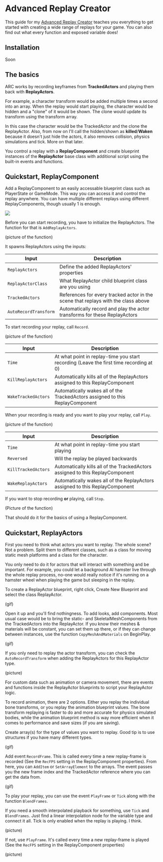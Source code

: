 Advanced Replay Creator
==============================

This guide for my [Advanced Replay Creator](https://www.unrealengine.com/marketplace) teaches you everything to get started with creating a wide range of replays for your game. You can also find out what every function and exposed variable does!

Installation
------------
Soon

The basics
----------
ARC works by recording keyframes from **TrackedActors** and playing them back with **ReplayActors**. 

For example, a character transform would be added multiple times a second into an array. When the replay would start playing, the character would be hidden and a "clone" of it would be shown. The clone would update its transform using the transform array.

In this case the character would be the TrackedActor and the clone the ReplayActor. Also, from now on I'll call the hidden/shown as **killed**/**Waken** because it doesn't just hide the actors, it also removes collision, physics simulations and tick. More on that later.

You control a replay with a **ReplayComponent** and create blueprint instances of the **ReplayActor** base class with additional script using the built-in events and functions. 

Quickstart, ReplayComponent
----------
Add a ReplayComponent to an easily accessable blueprint class such as PlayerState or GameMode. This way you can access it and control the replay anywhere. You can have multiple different replays using different ReplayComponents, though usually 1 is enough.

![](http://i.imgur.com/Rtco5SK.gifv)


Before you can start recording, you have to initialize the ReplayActors. The function for that is `AddReplayActors`.

(picture of the function)

It spawns ReplayActors using the inputs:

 Input | Description
------------ | -------------
`ReplayActors` | Define the added ReplayActors' properties
`ReplayActorClass` | What ReplayActor child blueprint class are you using
`TrackedActors` | References for every tracked actor in the scene that replays with the class above
`AutoRecordTransform` | Automatically record and play the actor transforms for these ReplayActors

To start recording your replay, call `Record`.

(picture of the function)

 Input | Description
------------ | -------------
`Time` | At what point in replay-time you start recording (Leave the first time recording at 0)
`KillReplayActors` | Automatically kills all of the ReplayActors assigned to this ReplayComponent
`WakeTrackedActors` | Automatically wakes all of the TrackedActors assigned to this ReplayComponent

When your recording is ready and you want to play your replay, call `Play`.

(picture of the function)

 Input | Description
------------ | -------------
`Time` | At what point in replay-time you start playing
`Reversed` | Will the replay be played backwards
`KillTrackedActors` | Automatically kills all of the TrackedActors assigned to this ReplayComponent
`WakeReplayActors` | Automatically wakes all of the ReplayActors assigned to this ReplayComponent

If you want to stop recording **or** playing, call `Stop`.

(Picture of the function)

That should do it for the basics of using a ReplayComponent.

Quickstart, ReplayActors
---------------------------
First you need to think what actors you want to replay. The whole scene? Not a problem. Split them to different classes, such as a class for moving static mesh platforms and a class for the character.

You only need to do it for actors that will interact with something and be important. For example, you could let a background AI hamster live through the whole replay process, no-one would really notice if it's running on a hamster wheel when playing the game but sleeping in the replay.

To create a ReplayActor blueprint, right click, Create New Blueprint and select the class ReplayActor.

(gif)

Open it up and you'll find nothingness. To add looks, add components. Most usual case would be to bring the static- and SkeletalMeshComponents from the TrackedActors into the ReplayActor. If you know their meshes & materials will be constant, you can set them up there, or if they can change between instances, use the function `CopyMeshAndMaterials` on BeginPlay.

(gif)

If you only need to replay the actor transform, you can check the `AutoRecordTransform` when adding the ReplayActors for this ReplayActor type.

(picture)

For custom data such as animation or camera movement, there are events and functions inside the ReplayActor blueprints to script your ReplayActor logic.

To record animation, there are 2 options. Either you replay the individual bone transforms, or you replay the animation blueprint values. The bone transform replaying is faster to do and more accurate for physics simulated bodies, while the animation blueprint method is way more efficient when it comes to performance and save sizes (if you are saving).

Create array(s) for the type of values you want to replay. Good tip is to use structures if you have many different types.

(gif)

Add event `RecordFrame`. This is called every time a new replay-frame is recorded (See the `RecFPS` setting in the ReplayComponent properties). From here, you can `AddItem` or `SetArrayElement` to the arrays. The event passes you the new frame index and the TrackedActor reference where you can get the data from.

(gif)

To play your replay, you can use the event `PlayFrame` or `Tick` along with the function `BlendFrames`.

If you need a smooth interpolated playback for something, use `Tick` and `BlendFrames`. Just find a linear interpolation node for the variable type and connect it all. Tick is only enabled when the replay is playing. I think.

(picture)

If not, use `PlayFrame`. It's called every time a new replay-frame is played (See the `RecFPS` setting in the ReplayComponent properties)

(picture)
